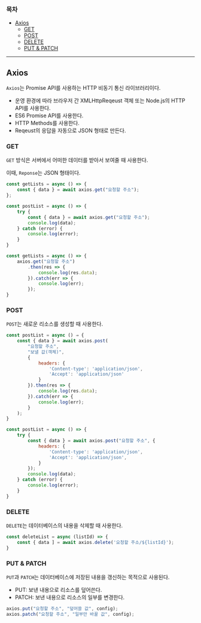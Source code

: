 ### 목차
- [Axios](#axios)
  - [GET](#get)
  - [POST](#post)
  - [DELETE](#delete)
  - [PUT \& PATCH](#put--patch)

---
## Axios
`Axios`는 Promise API를 사용하는 HTTP 비동기 통신 라이브러리이다.

- 운영 환경에 따라 브라우저 간 XMLHttpReqeust 객체 또는 Node.js의 HTTP API를 사용한다.
- ES6 Promise API를 사용한다.
- HTTP Methods를 사용한다.
- Reqeust의 응답을 자동으로 JSON 형태로 만든다.
  
### GET
`GET` 방식은 서버에서 어떠한 데이터를 받아서 보여줄 때 사용한다.

이때, `Reponse`는 JSON 형태이다.

```js
const getLists = async () => {
    const { data } = await axios.get("요청할 주소");
};
```
```js
const postList = async () => {
	try {
		const { data } = await axios.get("요청할 주소");
		console.log(data);
	} catch (error) {
		console.log(error);
	}
}
```
```js
const getLists = async () => {
	axios.get("요청할 주소")
		.then(res => {
			console.log(res.data);
		}).catch(err => {
			console.log(err);
		});
}
```

### POST
`POST`는 새로운 리소스를 생성할 때 사용한다.

```js
const postList = async () ⇒ {
	const { data } = await axios.post(
		"요청할 주소",
		"보낼 값(객체)",
		{
			headers: {
				'Content-type': 'application/json',
				'Accept': 'application/json'
			}
		}).then(res => {
			console.log(res.data);
		}).catch(err => {
			console.log(err);
		}
	);
}
```
```js
const postList = async () => {
	try {
		const { data } = await axios.post("요청할 주소", {
			headers: {
				'Content-type': 'application/json',
				'Accept': 'application/json',
			}
		});
		console.log(data);
	} catch (error) {
		console.log(error);
	}
}
```

### DELETE
`DELETE`는 데이터베이스의 내용을 삭제할 때 사용한다.

```js
const deleteList = async (listId) => {
	const { data ] = await axios.delete('요청할 주소/${listId}');
}
```

### PUT & PATCH
`PUT`과 `PATCH`는 데이터베이스에 저장된 내용을 갱신하는 목적으로 사용된다.

- PUT: 보낸 내용으로 리소스를 덮어쓴다.
- PATCH: 보낸 내용으로 리소스의 일부를 변경한다.

```js
axios.put("요청할 주소", "덮어쓸 값", config);
axios.patch("요청할 주소", "일부만 바꿀 값", config);
```